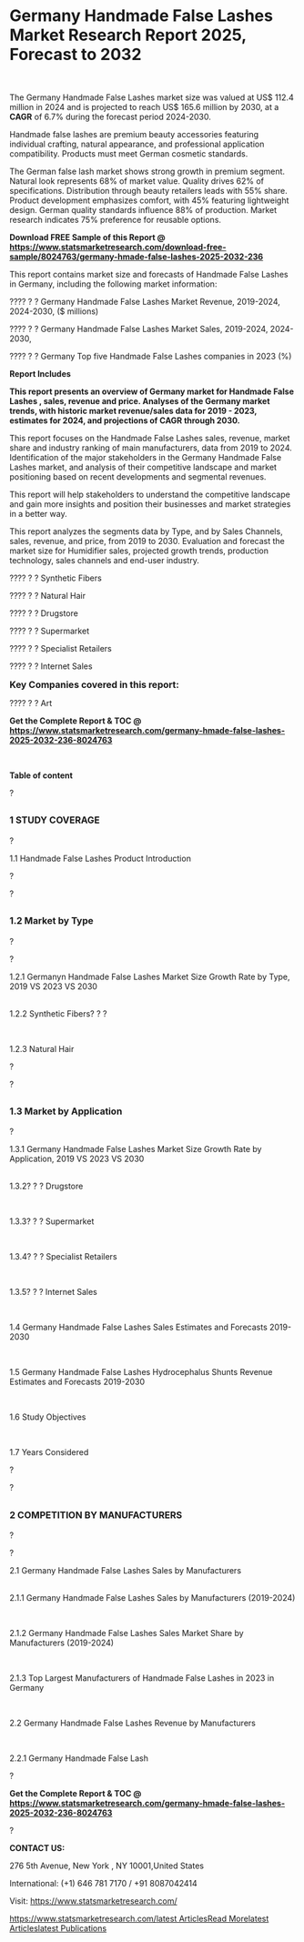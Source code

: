 <h1>Germany Handmade False Lashes Market Research Report 2025, Forecast to 2032</h1><br/><p>The Germany Handmade False Lashes market size was valued at US$ 112.4 million in 2024 and is projected to reach US$ 165.6 million by 2030, at a <strong>CAGR</strong> of 6.7% during the forecast period 2024-2030.</p>
 
 
 
 <p>Handmade false lashes are premium beauty accessories featuring individual crafting, natural appearance, and professional application compatibility. Products must meet German cosmetic standards.</p>
 
 
 
 <p>The German false lash market shows strong growth in premium segment. Natural look represents 68% of market value. Quality drives 62% of specifications. Distribution through beauty retailers leads with 55% share. Product development emphasizes comfort, with 45% featuring lightweight design. German quality standards influence 88% of production. Market research indicates 75% preference for reusable options.</p>
 
 
 
 <p><strong>Download FREE Sample of this Report @ <a href="https://www.statsmarketresearch.com/download-free-sample/8024763/germany-hmade-false-lashes-2025-2032-236">https://www.statsmarketresearch.com/download-free-sample/8024763/germany-hmade-false-lashes-2025-2032-236</a></strong></p>
 
 
 
 <p>This report contains market size and forecasts of Handmade False Lashes in Germany, including the following market information:</p>
 
 
 
 <p>???? ? ? Germany Handmade False Lashes Market Revenue, 2019-2024, 2024-2030, ($ millions)</p>
 
 
 
 <p>???? ? ? Germany Handmade False Lashes Market Sales, 2019-2024, 2024-2030,</p>
 
 
 
 <p>???? ? ? Germany Top five Handmade False Lashes companies in 2023 (%)</p>
 
 
 
 <p><strong>Report Includes</strong></p>
 
 
 
 <p><strong>This report presents an overview of Germany market for Handmade False Lashes , sales, revenue and price. Analyses of the Germany market trends, with historic market revenue/sales data for 2019 - 2023, estimates for 2024, and projections of <strong>CAGR</strong> through 2030.</strong></p>
 
 
 
 <p>This report focuses on the Handmade False Lashes sales, revenue, market share and industry ranking of main manufacturers, data from 2019 to 2024. Identification of the major stakeholders in the Germany Handmade False Lashes market, and analysis of their competitive landscape and market positioning based on recent developments and segmental revenues.</p>
 
 
 
 <p>This report will help stakeholders to understand the competitive landscape and gain more insights and position their businesses and market strategies in a better way.</p>
 
 
 
 <p>This report analyzes the segments data by Type, and by Sales Channels, sales, revenue, and price, from 2019 to 2030. Evaluation and forecast the market size for Humidifier sales, projected growth trends, production technology, sales channels and end-user industry.</p>
 
 
 
 <p>???? ? ? Synthetic Fibers</p>
 
 
 
 <p>???? ? ? Natural Hair</p>
 
 
 
 <p>???? ? ? Drugstore</p>
 
 
 
 <p>???? ? ? Supermarket</p>
 
 
 
 <p>???? ? ? Specialist Retailers</p>
 
 
 
 <p>???? ? ? Internet Sales</p>
 
 
 
 <p><span style="font-size:16px"><strong>Key Companies covered in this report:</strong></span></p>
 
 
 
 <p>???? ? ? Art</p>
 
 
 
 <div><b>Get the Complete Report & TOC @ <a href="https://www.statsmarketresearch.com/germany-hmade-false-lashes-2025-2032-236-8024763">https://www.statsmarketresearch.com/germany-hmade-false-lashes-2025-2032-236-8024763</a></b></div>
 
 
 
 <p><br />
 
 <b>Table of content</b></p>
 
 
 
 <p>? </p>
 
 
 
 <h2><span style="font-size:16px"><strong>1 STUDY COVERAGE</strong></span></h2>
 
 
 
 <p>? </p>
 
 
 
 <p>1.1 Handmade False Lashes Product Introduction</p>
 
 
 
 <p>? </p>
 
 
 
 <p>? </p>
 
 
 
 <h2><span style="font-size:16px"><strong>1.2 Market by Type</strong></span></h2>
 
 
 
 <p>? </p>
 
 
 
 <p>? </p>
 
 
 
 <p>1.2.1 Germanyn Handmade False Lashes Market Size Growth Rate by Type, 2019 VS 2023 VS 2030<br />
 
 <br />
 
 1.2.2 Synthetic Fibers? ? ? <br />
 
 <br />
 
 1.2.3 Natural Hair<br />
 
 ? </p>
 
 
 
 <p>? </p>
 
 
 
 <h2><span style="font-size:16px"><strong>1.3 Market by Application</strong></span></h2>
 
 
 
 <p>? </p>
 
 
 
 <p>1.3.1 Germany Handmade False Lashes Market Size Growth Rate by Application, 2019 VS 2023 VS 2030<br />
 
 <br />
 
 1.3.2? ? ? Drugstore<br />
 
 <br />
 
 1.3.3? ? ? Supermarket<br />
 
 <br />
 
 1.3.4? ? ? Specialist Retailers<br />
 
 <br />
 
 1.3.5? ? ? Internet Sales<br />
 
 <br />
 
 1.4 Germany Handmade False Lashes Sales Estimates and Forecasts 2019-2030<br />
 
 <br />
 
 1.5 Germany Handmade False Lashes Hydrocephalus Shunts Revenue Estimates and Forecasts 2019-2030<br />
 
 <br />
 
 1.6 Study Objectives<br />
 
 <br />
 
 1.7 Years Considered</p>
 
 
 
 <p>? </p>
 
 
 
 <p>? </p>
 
 
 
 <h2><span style="font-size:16px"><strong>2 COMPETITION BY MANUFACTURERS</strong></span></h2>
 
 
 
 <p>? </p>
 
 
 
 <p>? </p>
 
 
 
 <p>2.1 Germany Handmade False Lashes Sales by Manufacturers<br />
 
 <br />
 
 2.1.1 Germany Handmade False Lashes Sales by Manufacturers (2019-2024)<br />
 
 <br />
 
 2.1.2 Germany Handmade False Lashes Sales Market Share by Manufacturers (2019-2024)<br />
 
 <br />
 
 2.1.3 Top Largest Manufacturers of Handmade False Lashes in 2023 in Germany<br />
 
 <br />
 
 2.2 Germany Handmade False Lashes Revenue by Manufacturers<br />
 
 <br />
 
 2.2.1 Germany Handmade False Lash</p>
 
 
 
 <p>? </p>
 
 
 
 <div><b>Get the Complete Report & TOC @ <a href="https://www.statsmarketresearch.com/germany-hmade-false-lashes-2025-2032-236-8024763">https://www.statsmarketresearch.com/germany-hmade-false-lashes-2025-2032-236-8024763</a></b></div>
 
 
 
 <p>? </p>
 
 
 
 <p><b>CONTACT US:</b><br />
 
 276 5th Avenue, New York , NY 10001,United States<br />
 
 International: (+1) 646 781 7170 / +91 8087042414<br />
 
 Visit: <a href="https://www.statsmarketresearch.com/">https://www.statsmarketresearch.com/</a><br />
 
 <a href="https://gyeongbokgung.com">https://www.statsmarketresearch.com/</a><a href="https://hallyeomaritime.com">latest Articles</a><a href="https://jingwansa.com">Read More</a><a href="https://nguoiviet.jp/">latest Articles</a><a href="https://www.intelmarketresearch.com/">latest Publications</a></p>